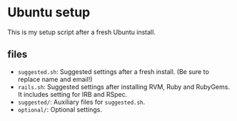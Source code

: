 # Ubuntu setup
This is my setup script after a fresh Ubuntu install.

## files

* `suggested.sh`: Suggested settings after a fresh install. (Be sure to replace name and email!)
* `rails.sh`: Suggested settings after installing RVM, Ruby and RubyGems. It includes setting for IRB and RSpec.
* `suggested/`: Auxiliary files for `suggested.sh`.
* `optional/`: Optional settings.
